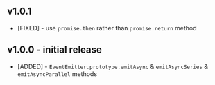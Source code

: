 ## v1.0.1

* [FIXED] - use `promise.then` rather than `promise.return` method

## v1.0.0 - initial release

* [ADDED] - `EventEmitter.prototype.emitAsync` & `emitAsyncSeries` & `emitAsyncParallel` methods

